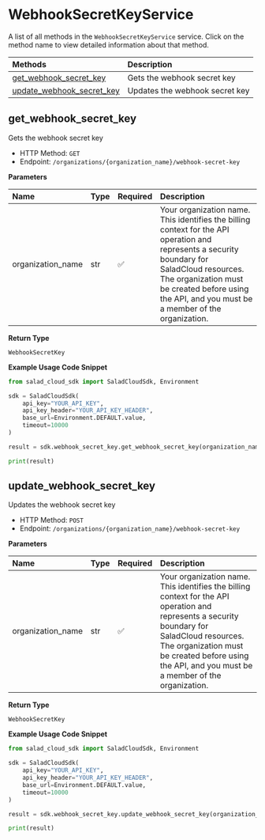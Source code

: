 # WebhookSecretKeyService

A list of all methods in the `WebhookSecretKeyService` service. Click on the method name to view detailed information about that method.

| Methods                                                 | Description                    |
| :------------------------------------------------------ | :----------------------------- |
| [get_webhook_secret_key](#get_webhook_secret_key)       | Gets the webhook secret key    |
| [update_webhook_secret_key](#update_webhook_secret_key) | Updates the webhook secret key |

## get_webhook_secret_key

Gets the webhook secret key

- HTTP Method: `GET`
- Endpoint: `/organizations/{organization_name}/webhook-secret-key`

**Parameters**

| Name              | Type | Required | Description                                                                                                                                                                                                                                         |
| :---------------- | :--- | :------- | :-------------------------------------------------------------------------------------------------------------------------------------------------------------------------------------------------------------------------------------------------- |
| organization_name | str  | ✅       | Your organization name. This identifies the billing context for the API operation and represents a security boundary for SaladCloud resources. The organization must be created before using the API, and you must be a member of the organization. |

**Return Type**

`WebhookSecretKey`

**Example Usage Code Snippet**

```python
from salad_cloud_sdk import SaladCloudSdk, Environment

sdk = SaladCloudSdk(
    api_key="YOUR_API_KEY",
    api_key_header="YOUR_API_KEY_HEADER",
    base_url=Environment.DEFAULT.value,
    timeout=10000
)

result = sdk.webhook_secret_key.get_webhook_secret_key(organization_name="cqgy62")

print(result)
```

## update_webhook_secret_key

Updates the webhook secret key

- HTTP Method: `POST`
- Endpoint: `/organizations/{organization_name}/webhook-secret-key`

**Parameters**

| Name              | Type | Required | Description                                                                                                                                                                                                                                         |
| :---------------- | :--- | :------- | :-------------------------------------------------------------------------------------------------------------------------------------------------------------------------------------------------------------------------------------------------- |
| organization_name | str  | ✅       | Your organization name. This identifies the billing context for the API operation and represents a security boundary for SaladCloud resources. The organization must be created before using the API, and you must be a member of the organization. |

**Return Type**

`WebhookSecretKey`

**Example Usage Code Snippet**

```python
from salad_cloud_sdk import SaladCloudSdk, Environment

sdk = SaladCloudSdk(
    api_key="YOUR_API_KEY",
    api_key_header="YOUR_API_KEY_HEADER",
    base_url=Environment.DEFAULT.value,
    timeout=10000
)

result = sdk.webhook_secret_key.update_webhook_secret_key(organization_name="cqgy62")

print(result)
```

